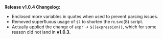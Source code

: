 **Release v1.0.4 Changelog:**
* Enclosed more variables in quotes when used to prevent parsing issues.
* Removed superfluous usage of `$?` to shorten the rc.svc(8) script.
* Actually applied the change of `expr` -> `$((expression))`, which for some reason did not land in **v1.0.3**.
